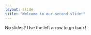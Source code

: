 ```yaml
---
layout: slide
title: "Welcome to our second slide!"
---
```

No slides?
Use the left arrow to go back!
